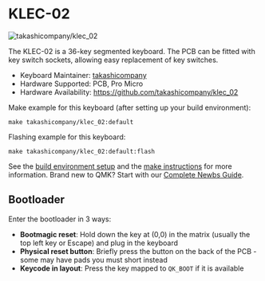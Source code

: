 # KLEC-02

![takashicompany/klec_02](https://i.imgur.com/1w6agBI.jpeg)

The KLEC-02 is a 36-key segmented keyboard.
The PCB can be fitted with key switch sockets, allowing easy replacement of key switches.

* Keyboard Maintainer: [takashicompany](https://github.com/takashicompany)
* Hardware Supported: PCB, Pro Micro
* Hardware Availability: https://github.com/takashicompany/klec_02

Make example for this keyboard (after setting up your build environment):

    make takashicompany/klec_02:default

Flashing example for this keyboard:

    make takashicompany/klec_02:default:flash

See the [build environment setup](https://docs.qmk.fm/#/getting_started_build_tools) and the [make instructions](https://docs.qmk.fm/#/getting_started_make_guide) for more information. Brand new to QMK? Start with our [Complete Newbs Guide](https://docs.qmk.fm/#/newbs).

## Bootloader

Enter the bootloader in 3 ways:

* **Bootmagic reset**: Hold down the key at (0,0) in the matrix (usually the top left key or Escape) and plug in the keyboard
* **Physical reset button**: Briefly press the button on the back of the PCB - some may have pads you must short instead
* **Keycode in layout**: Press the key mapped to `QK_BOOT` if it is available
